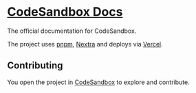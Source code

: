 # [CodeSandbox Docs](https://codesandbox.io/docs/learn)

The official documentation for CodeSandbox.

The project uses [pnpm](https://pnpm.io), [Nextra](https://nextra.vercel.app) and deploys via [Vercel](https://vercel.com).

## Contributing

You open the project in [CodeSandbox](https://codesandbox.io/p/github/codesandbox/docs) to explore and contribute.

